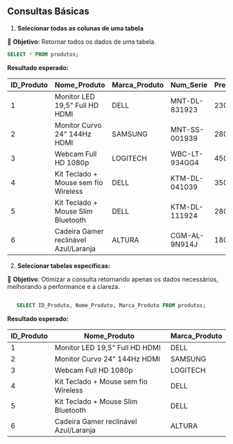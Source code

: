 ## Consultas Básicas  

1. **Selecionar todas as colunas de uma tabela**  

📌 **Objetivo:** Retornar todos os dados de uma tabela.  

```sql
SELECT * FROM produtos;

```
**Resultado esperado:**

| ID_Produto | Nome_Produto | Marca_Produto | Num_Serie |Preco_Unit | Custo_Uit |
|----|-------------|-------| ----------- |------------ | -------|
| 1  | Monitor LED 19,5" Full HD HDMI   | DELL | MNT-DL-831923 |2300 | 966 |
| 2  | Monitor Curvo 24" 144Hz HDMI | SAMSUNG | MNT-SS-001939 |2800 | 980 |
| 3  | Webcam Full HD 1080p | LOGITECH | WBC-LT-934GG4 |450 | 90 |
| 4  | Kit Teclado + Mouse sem fio Wireless | DELL | KTM-DL-041039 |350 | 129.5 |
| 5  | Kit Teclado + Mouse Slim Bluetooth | DELL | KTM-DL-111924 |280 | 109.2 |
| 6  | Cadeira Gamer reclinável Azul/Laranja | ALTURA | CGM-AL-9N914J |1800 | 540 |


 2. **Selecionar tabelas específicas:**
   
   📌 **Objetivo**: Otimizar a consulta retornando apenas os dados necessários, melhorando a performance e a clareza.
   
```sql

   SELECT ID_Produto, Nome_Produto, Marca_Produto FROM produtos;

```
**Resultado esperado:**

| ID_Produto | Nome_Produto | Marca_Produto |
|----|-------------|-------| 
| 1  | Monitor LED 19,5" Full HD HDMI   | DELL |
| 2  | Monitor Curvo 24" 144Hz HDMI | SAMSUNG | 
| 3  | Webcam Full HD 1080p | LOGITECH | 
| 4  | Kit Teclado + Mouse sem fio Wireless | DELL |
| 5  | Kit Teclado + Mouse Slim Bluetooth | DELL | 
| 6  | Cadeira Gamer reclinável Azul/Laranja | ALTURA | 


